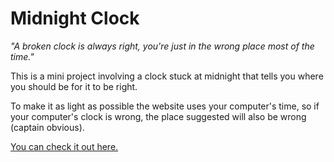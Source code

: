 # Midnight Clock

_"A broken clock is always right, you're just in the wrong place most of the time."_

This is a mini project involving a clock stuck at midnight that tells you where you should be for it to be right.

To make it as light as possible the website uses your computer's time, so if your computer's clock is wrong, the place suggested will also be wrong (captain obvious).

[You can check it out here.](https://nglgzz-archive.github.io/midnight-clock/)

